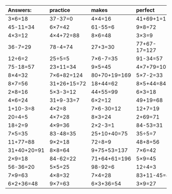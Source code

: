 | Answers: | practice | makes | perfect | ! |
| :--- | :--- | :--- | :--- | :--- |
| 3×6=18 | 37-37=0 | 4×4=16 | 41+69+1=111 | 6×6=36 | 
| 45-11=34 | 6×7=42 | 61-55=6 | 9×8=72 | 2×6+38=50 | 
| 4×3=12 | 4×4+72=88 | 8×6=48 | 3×3=9 | 2×6=12 | 
| 36-7=29 | 78-4=74 | 27+3=30 | 77+67-17=127 | 5×6=30 | 
| 12÷6=2 | 25÷5=5 | 7×6-7=35 | 91-34=57 | 5×9-26=19 | 
| 75-18=57 | 23+11=34 | 9×5=45 | 4×7+79=107 | 35+49=84 | 
| 8×4=32 | 7×6+82=124 | 80+70+19=169 | 5×7-2=33 | 6÷3=2 | 
| 8×7=56 | 31+26+15=72 | 18+44=62 | 8×5+44=84 | 8+87-18=77 | 
| 2×8=16 | 5×3-3=12 | 44+55=99 | 6×3=18 | 46+31=77 | 
| 4×6=24 | 31+9-33=7 | 6×2=12 | 49+19=68 | 57+63+21=141 | 
| 1+10-3=8 | 4×2=8 | 7×6-30=12 | 12+7=19 | 43+11=54 | 
| 20÷4=5 | 4×7=28 | 8×3=24 | 2+69=71 | 8×5=40 | 
| 18÷2=9 | 4×9=36 | 2×2-3=1 | 84-53=31 | 10÷2=5 | 
| 7×5=35 | 83-48=35 | 25+10+40=75 | 35÷5=7 | 44+84+67=195 | 
| 11+77=88 | 9×2=18 | 72÷8=9 | 48+8=56 | 16+81=97 | 
| 31+40+20=91 | 8×8=64 | 9+75+53=137 | 7×6=42 | 7×1=7 | 
| 2×9=18 | 84-62=22 | 71+64+61=196 | 5×9=45 | 87-58=29 | 
| 56-36=20 | 5×5=25 | 98-92=6 | 12÷4=3 | 97-77=20 | 
| 7×9=63 | 4×8=32 | 7×4=28 | 83+11-45=49 | 5×4=20 | 
| 6×2+36=48 | 9×7=63 | 6×3+36=54 | 3×9=27 | 9×4=36 | 
